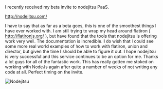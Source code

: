 I recently received my beta invite to nodejitsu PaaS.

http://nodejitsu.com/

I have to say that as far as a beta goes, this is one of the smoothest
things I have ever worked with.  I am still trying to wrap my head
around flatiron ( http://flatironjs.org/ ), but have found that the tools that nodejitsu is
offering work very well. The documentation is incredible.  I do wish
that I could see some more real world examples of how to work with
flatiron, union and director, but given the time I should be able to
figure it out.  I hope nodejitsu is very successful and this service
continues to be an option for me.  Thanks a lot guys for all of the
fantastic work.  This has really gotten me stoked on working with NodeJs
again after quite a number of weeks of not writing any code at all.
Perfect timing on the invite.  


![Nodejitsu](playing-with-nodejitsu/nodejitsu.png "Nodejitsu")



